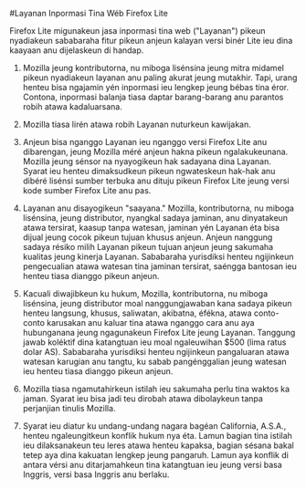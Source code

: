 #Layanan Inpormasi Tina Wéb Firefox Lite

Firefox Lite migunakeun jasa inpormasi tina web ("Layanan") pikeun nyadiakeun sababaraha fitur pikeun anjeun kalayan versi binér Lite ieu dina kaayaan anu dijelaskeun di handap. 

1. Mozilla jeung kontributorna, nu miboga lisénsina jeung mitra midamel pikeun nyadiakeun layanan anu paling akurat jeung mutakhir. Tapi, urang henteu bisa ngajamin yén inpormasi ieu lengkep jeung bébas tina éror. Contona, inpormasi balanja tiasa daptar barang-barang anu parantos robih atawa kadaluarsana. 

2. Mozilla tiasa lirén atawa robih Layanan nuturkeun kawijakan.

3. Anjeun bisa nganggo Layanan ieu nganggo versi Firefox Lite anu dibarengan, jeung Mozilla méré anjeun hakna pikeun ngalakukeunana. Mozilla jeung sénsor na nyayogikeun hak sadayana dina Layanan. Syarat ieu henteu dimaksudkeun pikeun ngwateskeun hak-hak anu dibéré lisénsi sumber terbuka anu dituju pikeun Firefox Lite jeung versi kode sumber Firefox Lite anu pas.

4. Layanan anu disayogikeun "saayana." Mozilla, kontributorna, nu miboga lisénsina, jeung distributor, nyangkal sadaya jaminan, anu dinyatakeun atawa tersirat, kaasup tanpa watesan, jaminan yén Layanan éta bisa dijual jeung cocok pikeun tujuan khusus anjeun. Anjeun nanggung sadaya résiko milih Layanan pikeun tujuan anjeun jeung sakumaha kualitas jeung kinerja Layanan. Sababaraha yurisdiksi henteu ngijinkeun pengecualian atawa watesan tina jaminan tersirat, saéngga bantosan ieu henteu tiasa dianggo pikeun anjeun.

5. Kacuali diwajibkeun ku hukum, Mozilla, kontributorna, nu miboga lisénsina, jeung distributor moal nanggungjawaban kana sadaya pikeun henteu langsung, khusus, saliwatan, akibatna, éfékna, atawa conto-conto karusakan anu kaluar tina atawa nganggo cara anu aya hubunganana jeung ngagunakeun Firefox Lite jeung Layanan. Tanggung jawab koléktif dina katangtuan ieu moal ngaleuwihan $500 (lima ratus dolar AS). Sababaraha yurisdiksi henteu ngijinkeun pangaluaran atawa watesan karugian anu tangtu, ku sabab pangénggalian jeung watesan ieu henteu tiasa dianggo pikeun anjeun.

6. Mozilla tiasa ngamutahirkeun istilah ieu sakumaha perlu tina waktos ka jaman. Syarat ieu bisa jadi teu dirobah atawa dibolaykeun tanpa perjanjian tinulis Mozilla.

7. Syarat ieu diatur ku undang-undang nagara bagéan California, A.S.A., henteu ngaleungitkeun konflik hukum nya éta. Lamun bagian tina istilah ieu dilaksanakeun teu leres atawa henteu kapaksa, bagian sésana bakal tetep aya dina kakuatan lengkep jeung pangaruh. Lamun aya konflik di antara vérsi anu ditarjamahkeun tina katangtuan ieu jeung versi basa Inggris, versi basa Inggris anu berlaku.
